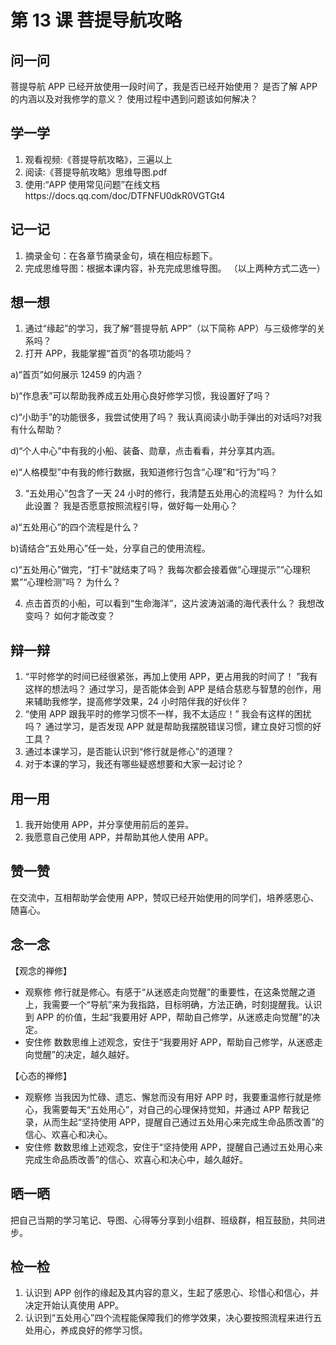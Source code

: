 # 第 13 课 菩提导航攻略

## 问一问

菩提导航 APP 已经开放使用一段时间了，我是否已经开始使用？
是否了解 APP 的内涵以及对我修学的意义？
使用过程中遇到问题该如何解决？

## 学一学

1. 观看视频:《菩提导航攻略》，三遍以上
2. 阅读:《菩提导航攻略》思维导图.pdf
3. 使用:“APP 使用常见问题”在线文档https://docs.qq.com/doc/DTFNFU0dkR0VGTGt4

## 记一记

1.  摘录金句：在各章节摘录金句，填在相应标题下。
2.  完成思维导图：根据本课内容，补充完成思维导图。
    （以上两种方式二选一）

## 想一想

1. 通过“缘起”的学习，我了解“菩提导航 APP”（以下简称 APP）与三级修学的关系吗？
2. 打开 APP，我能掌握“首页”的各项功能吗？

a)“首页”如何展示 12459 的内涵？

b)“作息表”可以帮助我养成五处用心良好修学习惯，我设置好了吗？

c)“小助手”的功能很多，我尝试使用了吗？
我认真阅读小助手弹出的对话吗?对我有什么帮助？

d)“个人中心”中有我的小船、装备、勋章，点击看看，并分享其内涵。

e)“人格模型”中有我的修行数据，我知道修行包含“心理”和“行为”吗？

3. “五处用心”包含了一天 24 小时的修行，我清楚五处用心的流程吗？
   为什么如此设置？
   我是否愿意按照流程引导，做好每一处用心？

a)“五处用心”的四个流程是什么？

b)请结合“五处用心”任一处，分享自己的使用流程。

c)“五处用心”做完，“打卡”就结束了吗？
我每次都会接着做“心理提示”“心理积累”“心理检测”吗？
为什么？

4. 点击首页的小船，可以看到“生命海洋”，这片波涛汹涌的海代表什么？
   我想改变吗？
   如何才能改变？

## 辩一辩

1. “平时修学的时间已经很紧张，再加上使用 APP，更占用我的时间了！ ”我有这样的想法吗？
   通过学习，是否能体会到 APP 是结合慈悲与智慧的创作，用来辅助我修学，提高修学效果，24 小时陪伴我的好伙伴？
2. “使用 APP 跟我平时的修学习惯不一样，我不太适应！”
   我会有这样的困扰吗？
   通过学习，是否发现 APP 就是帮助我摆脱错误习惯，建立良好习惯的好工具？
3. 通过本课学习，是否能认识到“修行就是修心”的道理？
4. 对于本课的学习，我还有哪些疑惑想要和大家一起讨论？

## 用一用

1. 我开始使用 APP，并分享使用前后的差异。
2. 我愿意自己使用 APP，并帮助其他人使用 APP。

## 赞一赞

在交流中，互相帮助学会使用 APP，赞叹已经开始使用的同学们，培养感恩心、随喜心。

## 念一念

【观念的禅修】

- 观察修
  修行就是修心。有感于“从迷惑走向觉醒”的重要性，在这条觉醒之道上，我需要一个“导航”来为我指路，目标明确，方法正确，时刻提醒我。认识到 APP 的价值，生起“我要用好 APP，帮助自己修学，从迷惑走向觉醒”的决定。
- 安住修
  数数思维上述观念，安住于“我要用好 APP，帮助自己修学，从迷惑走向觉醒”的决定，越久越好。

【心态的禅修】

- 观察修
  当我因为忙碌、遗忘、懈怠而没有用好 APP 时，我要重温修行就是修心，我需要每天“五处用心”，对自己的心理保持觉知，并通过 APP 帮我记录，从而生起“坚持使用 APP，提醒自己通过五处用心来完成生命品质改善”的信心、欢喜心和决心。
- 安住修
  数数思维上述观念，安住于“坚持使用 APP，提醒自己通过五处用心来完成生命品质改善”的信心、欢喜心和决心中，越久越好。

## 晒一晒

把自己当期的学习笔记、导图、心得等分享到小组群、班级群，相互鼓励，共同进步。

## 检一检

1. 认识到 APP 创作的缘起及其内容的意义，生起了感恩心、珍惜心和信心，并决定开始认真使用 APP。
2. 认识到“五处用心”四个流程能保障我们的修学效果，决心要按照流程来进行五处用心，养成良好的修学习惯。
